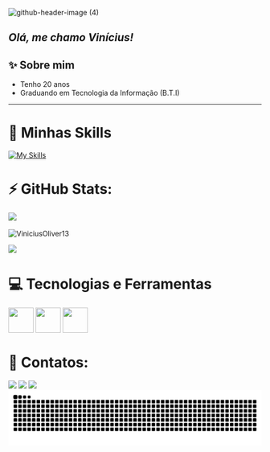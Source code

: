 ![github-header-image (4)](https://github.com/ViniciusOliver13/ViniciusOliver13/assets/146228058/05c5a858-10e4-4e9d-a019-f5a472b89d3f)
## **_Olá, me chamo Vinícius!_** 
## ✨  Sobre mim
- Tenho 20 anos
- Graduando em Tecnologia da Informação (B.T.I)
 
---

# 🚀 Minhas Skills

[![My Skills](https://skillicons.dev/icons?i=java,python,c&theme=light)](https://skillicons.dev)


# ⚡ GitHub Stats:
![](https://github-readme-stats.vercel.app/api?username=ViniciusOliver13&theme=midnight-purple&hide_border=false&include_all_commits=false&count_private=false)<br/>
<p><img height="135" src="https://github-readme-stats.vercel.app/api/top-langs/?username=ViniciusOliver13&layout=compact&theme=midnight-purple" alt=ViniciusOliver13 ><p>
  
[![](https://visitcount.itsvg.in/api?id=ViniciusOliver13&icon=9&color=11)](https://visitcount.itsvg.in)

# 💻 Tecnologias e Ferramentas  
<img src="https://cdn.jsdelivr.net/gh/devicons/devicon/icons/c/c-original.svg" width="50" height="50"/>  <img src="https://cdn.jsdelivr.net/gh/devicons/devicon/icons/canva/canva-original.svg"  width="50" height="50"/> 
<img src="https://cdn.jsdelivr.net/gh/devicons/devicon/icons/python/python-original.svg"  width="50" height="50"/>     

# 📲 Contatos:
<div>
<a href="https://instagram.com/vinicius_13l" target="_blank"><img loading="lazy" src="https://img.shields.io/badge/-Instagram-DD2A7B?style=for-the-badge&logo=instagram&logoColor=white" width="140" target="_blank"></a>
<a href="https://youtube.com/channel/UCIrMz5GBZWN8gPfhfsPlRbA" target="_blank"><img loading="lazy" src="https://img.shields.io/badge/YouTube-FF0000?style=for-the-badge&logo=youtube&logoColor=white" width="120" target="_blank"></a>
<a href = "mailto:nvidianew3201@gmail.com"><img loading="lazy" src="https://img.shields.io/badge/Gmail-D14836?style=for-the-badge&logo=gmail&logoColor=white" width="100" target="_blank"></a>
</div>

<picture>
  <source
    media="(prefers-color-scheme: dark)"
    srcset="https://raw.githubusercontent.com/ViniciusOliver13/ViniciusOliver13/output/github-contribution-grid-snake-dark.svg"
  />
  <source
    media="(prefers-color-scheme: light)"
    srcset="https://raw.githubusercontent.com/ViniciusOliver13/ViniciusOliver13/output/github-contribution-grid-snake.svg"
  />
  <img
    alt="github contribution grid snake animation"
    src="https://raw.githubusercontent.com/ViniciusOliver13/ViniciusOliver13/output/github-contribution-grid-snake.svg"
  />
</picture>
